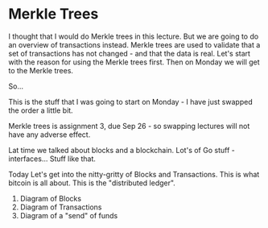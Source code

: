 Merkle Trees
=======================

I thought that I would do Merkle trees in this lecture.  But we are going to do an overview of transactions instead.  Merkle trees
are used to validate that a set of transactions has not changed - and that the data is real.  Let's start with the reason for
using the Merkle trees first.  Then on Monday we will get to the Merkle trees.

So...

This is the stuff that I was going to start on Monday - I have just swapped the order a little bit.

Merkle trees is assignment 3, due Sep 26 - so swapping lectures will not have any adverse effect.

Lat time we talked about blocks and a blockchain.  Lot's of Go stuff - interfaces... Stuff like that.

Today Let's get into the nitty-gritty of Blocks and Transactions.  This is what bitcoin is all about.
This is the "distributed ledger".

1. Diagram of Blocks
2. Diagram of Transactions
3. Diagram of a "send" of funds


